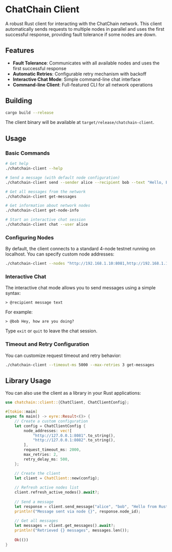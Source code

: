 # ChatChain Client

A robust Rust client for interacting with the ChatChain network. This client automatically sends requests to multiple nodes in parallel and uses the first successful response, providing fault tolerance if some nodes are down.

## Features

- **Fault Tolerance**: Communicates with all available nodes and uses the first successful response
- **Automatic Retries**: Configurable retry mechanism with backoff
- **Interactive Chat Mode**: Simple command-line chat interface
- **Command-line Client**: Full-featured CLI for all network operations

## Building

```bash
cargo build --release
```

The client binary will be available at `target/release/chatchain-client`.

## Usage

### Basic Commands

```bash
# Get help
./chatchain-client --help

# Send a message (with default node configuration)
./chatchain-client send --sender alice --recipient bob --text "Hello, Bob!"

# Get all messages from the network
./chatchain-client get-messages

# Get information about network nodes
./chatchain-client get-node-info

# Start an interactive chat session
./chatchain-client chat --user alice
```

### Configuring Nodes

By default, the client connects to a standard 4-node testnet running on localhost. You can specify custom node addresses:

```bash
./chatchain-client --nodes "http://192.168.1.10:8081,http://192.168.1.11:8082" get-messages
```

### Interactive Chat

The interactive chat mode allows you to send messages using a simple syntax:

```
> @recipient message text
```

For example:
```
> @bob Hey, how are you doing?
```

Type `exit` or `quit` to leave the chat session.

### Timeout and Retry Configuration

You can customize request timeout and retry behavior:

```bash
./chatchain-client --timeout-ms 5000 --max-retries 3 get-messages
```

## Library Usage

You can also use the client as a library in your Rust applications:

```rust
use chatchain::client::{ChatClient, ChatClientConfig};

#[tokio::main]
async fn main() -> eyre::Result<()> {
    // Create a custom configuration
    let config = ChatClientConfig {
        node_addresses: vec![
            "http://127.0.0.1:8081".to_string(),
            "http://127.0.0.1:8082".to_string(),
        ],
        request_timeout_ms: 2000,
        max_retries: 2,
        retry_delay_ms: 500,
    };

    // Create the client
    let client = ChatClient::new(config);
    
    // Refresh active nodes list
    client.refresh_active_nodes().await?;
    
    // Send a message
    let response = client.send_message("alice", "bob", "Hello from Rust!").await?;
    println!("Message sent via node {}", response.node_id);
    
    // Get all messages
    let messages = client.get_messages().await?;
    println!("Retrieved {} messages", messages.len());
    
    Ok(())
}
``` 